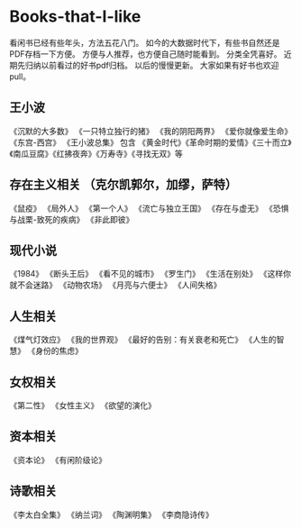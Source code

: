 # Books-that-I-like
看闲书已经有些年头，方法五花八门。
如今的大数据时代下，有些书自然还是PDF存档一下方便。
方便与人推荐，也方便自己随时能看到。
分类全凭喜好。
近期先归纳以前看过的好书pdf归档。
以后的慢慢更新。
大家如果有好书也欢迎pull。

## 王小波
《沉默的大多数》
《一只特立独行的猪》
《我的阴阳两界》
《爱你就像爱生命》
《东宫-西宫》
《王小波总集》 包含 《黄金时代》《革命时期的爱情》《三十而立》《南瓜豆腐》《红拂夜奔》《万寿寺》《寻找无双》等


## 存在主义相关 （克尔凯郭尔，加缪，萨特）
《鼠疫》
《局外人》
《第一个人》
《流亡与独立王国》
《存在与虚无》
《恐惧与战栗-致死的疾病》
《非此即彼》

## 现代小说
《1984》
《断头王后》
《看不见的城市》
《罗生门》
《生活在别处》
《这样你就不会迷路》
《动物农场》
《月亮与六便士》
《人间失格》

## 人生相关
《煤气灯效应》
《我的世界观》
《最好的告别：有关衰老和死亡》
《人生的智慧》
《身份的焦虑》

## 女权相关
《第二性》
《女性主义》
《欲望的演化》

## 资本相关
《资本论》
《有闲阶级论》

## 诗歌相关
《李太白全集》
《纳兰词》
《陶渊明集》
《李商隐诗传》

